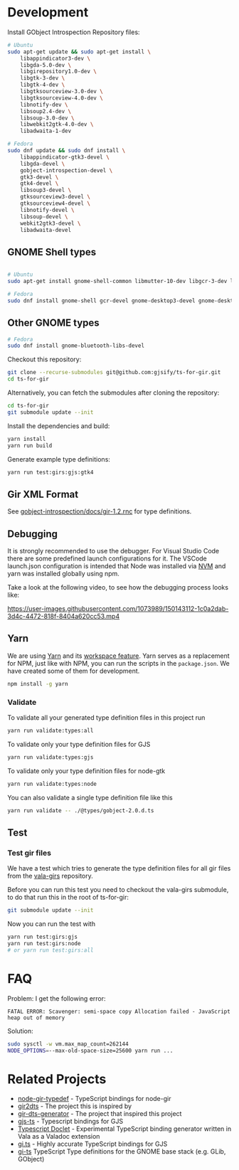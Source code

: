 # Development

Install GObject Introspection Repository files:

```bash
# Ubuntu
sudo apt-get update && sudo apt-get install \
    libappindicator3-dev \
    libgda-5.0-dev \
    libgirepository1.0-dev \
    libgtk-3-dev \
    libgtk-4-dev \
    libgtksourceview-3.0-dev \
    libgtksourceview-4.0-dev \
    libnotify-dev \
    libsoup2.4-dev \
    libsoup-3.0-dev \
    libwebkit2gtk-4.0-dev \
    libadwaita-1-dev

# Fedora
sudo dnf update && sudo dnf install \
    libappindicator-gtk3-devel \
    libgda-devel \
    gobject-introspection-devel \
    gtk3-devel \
    gtk4-devel \
    libsoup3-devel \
    gtksourceview3-devel \
    gtksourceview4-devel \
    libnotify-devel \
    libsoup-devel \
    webkit2gtk3-devel \
    libadwaita-devel
```

## GNOME Shell types

```bash

# Ubuntu
sudo apt-get install gnome-shell-common libmutter-10-dev libgcr-3-dev libgnome-desktop-3-dev libgnome-desktop-4-dev

# Fedora
sudo dnf install gnome-shell gcr-devel gnome-desktop3-devel gnome-desktop4-devel
```

## Other GNOME types

```bash
# Fedora
sudo dnf install gnome-bluetooth-libs-devel
```

Checkout this repository:

```bash
git clone --recurse-submodules git@github.com:gjsify/ts-for-gir.git
cd ts-for-gir
```

Alternatively, you can fetch the submodules after cloning the repository:

```bash
cd ts-for-gir
git submodule update --init
```

Install the dependencies and build:

```bash
yarn install
yarn run build
```

Generate example type definitions:

```bash
yarn run test:girs:gjs:gtk4
```

## Gir XML Format

See [gobject-introspection/docs/gir-1.2.rnc](https://gitlab.gnome.org/GNOME/gobject-introspection/-/blob/master/docs/gir-1.2.rnc) for type definitions.

## Debugging

It is strongly recommended to use the debugger. For Visual Studio Code there are some predefined launch configurations for it.
The VSCode launch.json configuration is intended that Node was installed via [NVM](https://github.com/nvm-sh/nvm) and yarn was installed globally using npm.

Take a look at the following video, to see how the debugging process looks like:

https://user-images.githubusercontent.com/1073989/150143112-1c0a2dab-3d4c-4472-818f-8404a620cc53.mp4

## Yarn

We are using [Yarn](https://yarnpkg.com/) and its [workspace feature](https://yarnpkg.com/features/workspaces).
Yarn serves as a replacement for NPM, just like with NPM, you can run the scripts in the `package.json`.
We have created some of them for development.

```bash
npm install -g yarn
```

### Validate

To validate all your generated type definition files in this project run 

```bash
yarn run validate:types:all
```

To validate only your type definition files for GJS

```bash
yarn run validate:types:gjs
```

To validate only your type definition files for node-gtk

```bash
yarn run validate:types:node
```

You can also validate a single type definition file like this

```bash
yarn run validate -- ./@types/gobject-2.0.d.ts
```

## Test

### Test gir files

We have a test which tries to generate the type definition files for all gir files from the [vala-girs](https://github.com/nemequ/vala-girs) repository.

Before you can run this test you need to checkout the vala-girs submodule, to do that run this in the root of ts-for-gir:

```bash
git submodule update --init
```

Now you can run the test with

```bash
yarn run test:girs:gjs
yarn run test:girs:node
# or yarn run test:girs:all
```

# FAQ

Problem: I get the following error:

```
FATAL ERROR: Scavenger: semi-space copy Allocation failed - JavaScript heap out of memory
```

Solution:

```bash
sudo sysctl -w vm.max_map_count=262144
NODE_OPTIONS=--max-old-space-size=25600 yarn run ...
```

# Related Projects

* [node-gir-typedef](https://github.com/SolarLiner/node-gir-typedef) - TypeScript bindings for node-gir
* [gir2dts](https://github.com/darkoverlordofdata/gir2dts) - The project this is inspired by
* [gir-dts-generator](https://github.com/Place1/gir-dts-generator) - The project that inspired this project
* [gjs-ts](https://github.com/niagr/gjs-ts) - Typescript bindings for GJS
* [Typescript Doclet](https://github.com/gjsify/doclet) - Experimental TypeScript binding generator written in Vala as a Valadoc extension
* [gi.ts](https://gitlab.gnome.org/ewlsh/gi.ts) - Highly accurate TypeScript bindings for GJS
* [gi-ts](https://github.com/gi-ts) TypeScript Type definitions for the GNOME base stack (e.g. GLib, GObject) 
